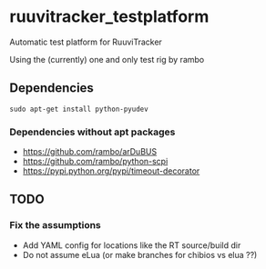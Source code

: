 ruuvitracker_testplatform
=========================

Automatic test platform for RuuviTracker

Using the (currently) one and only test rig by rambo

## Dependencies

    sudo apt-get install python-pyudev

### Dependencies without apt packages

  - <https://github.com/rambo/arDuBUS>
  - <https://github.com/rambo/python-scpi>
  - <https://pypi.python.org/pypi/timeout-decorator>

## TODO

### Fix the assumptions

  - Add YAML config for locations like the RT source/build dir
  - Do not assume eLua (or make branches for chibios vs elua ??)
